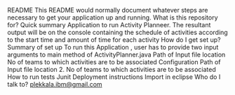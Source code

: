 README
This README would normally document whatever steps are necessary to get your application up and running.
What is this repository for?
Quick summary Application to run Activity Planneer. The resultant output will be on the console containing the schedule of activities according to the start time and amount of time for each activity
How do I get set up?
Summary of set up To run this Application , user has to provide two input arguments to main method of ActivityPlanner.java
Path of Input file location
No of teams to which activities are to be associated
Configuration
Path of Input file location 2. No of teams to which activities are to be associated
How to run tests Junit
Deployment instructions Import in eclipse
Who do I talk to?
plekkala.ibm@gmail.com